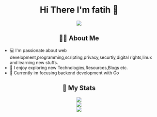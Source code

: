 <h1 align="center">Hi There I'm fatih 👋</h1>

<div align="center">
  <img src="https://media.giphy.com/media/v1.Y2lkPTc5MGI3NjExZXF5MXZwbm5keWI5b2tveTNucHJjeDBkeGNxdHdxMG5xMW9lbzl5MCZlcD12MV9pbnRlcm5hbF9naWZfYnlfaWQmY3Q9Zw/PTBVMsYIOB0SBP4MVe/giphy-downsized.gif"/>
</div>

<div id="bio">
  <h2 align="center">👨‍💻 About Me</h2>
  <ul>
    <li> 💻 I'm passionate about web development,programming,scripting,privacy,securtiy,digital rights,linux and learning new stuffs.</li>
    <li> 🐬 I enjoy exploring new Technologies,Resources,Blogs etc.</li>
    <li> 🧲 Currently im focusing backend development with Go</li>
  </ul>
</div> 

<div align="center" id="stats">
    <h2>🧰 My Stats</h2>
    <img src="https://github-readme-stats.vercel.app/api/top-langs/?username=fatihesergg&locale=tr&layout=compact&theme=github_dark"/><br/>
    <img src="https://github-readme-stats.vercel.app/api?username=fatihesergg&locale=tr&show_icons=true&theme=github_dark"/><br/>
    <img src="https://streak-stats.demolab.com?user=fatihesergg&theme=github-dark-blue&locale=tr"/><br/>
</div>
